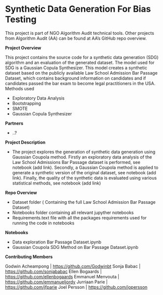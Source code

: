 # Synthetic Data Generation For Bias Testing

This project is part of NGO Algorithm Audit technical tools. Other projects from Algorithm Audit (AA) can be found at AA’s GitHub repo overview.

**Project Overview**

This project contains the source code for a synthetic data generation (SDG) algorithm and an evaluation of the generated dataset. The model used for SDG is a Gaussian Copula Synthesizer. This model creates a synthetic dataset based on the publicly available Law School Admission Bar Passage Dataset, which contains background information on candidates and if candidates passed the bar exam to become legal practitioners in the USA. 
Methods used
-	Exploratory Data Analysis
-	Bootstrapping
-	SMOTE
-	Gaussian Copula Synthesizer

**Partners**
-	..?

**Project Description**

-	The project explores the generation of synthetic data generation using Gaussian Coupola method. Firstly an exploratory data analysis of the Law School Admissions Bar Passage dataset is performed, see notebook (add link). Secondly, a Gaussian Coupola method is applied to generate a synthetic version of the original dataset, see notebook (add link). Finally, the quality of the synthetic data is evaluated using various statistical methods, see notebook (add link) 


**Repo Overview**
-	Dataset folder ( Containing the full Law School Admission Bar Passage Dataset)
-	Notebooks folder containing all relevant jupyther notebooks
-	Requirements.text file with all the packages requirements used for running the code in notebooks

**Notebooks**
-	Data exploration Bar Passage Dataset.ipynb
-	Gaussian Coupola SDG Method on Bar Passage Dataset.ipynb

**Contributing Members**
  
  Godwin Acheampong | https://github.com/Godwinbt
  Sonja Babac | https://github.com/sonjababac
  Ellen Bogaards | https://github.com/ellenbogaards
  Emmanuel Menvouta | https://github.com/emmanueljordy
  Jurriaan Parie	| https://github.com/jfparie
  Joel Persson | https://github.com/jopersson
